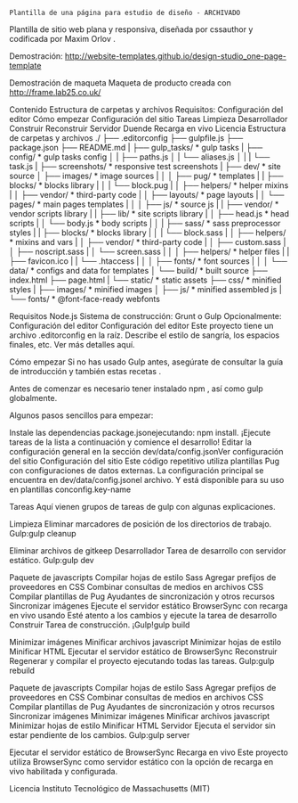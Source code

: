     Plantilla de una página para estudio de diseño - ARCHIVADO
Plantilla de sitio web plana y responsiva, diseñada por cssauthor y codificada por Maxim Orlov .

Demostración: http://website-templates.github.io/design-studio_one-page-template

Demostración de maqueta Maqueta de producto creada con http://frame.lab25.co.uk/

Contenido
Estructura de carpetas y archivos
Requisitos:
Configuración del editor
Cómo empezar
Configuración del sitio
Tareas
Limpieza
Desarrollador
Construir
Reconstruir
Servidor
Duende
Recarga en vivo
Licencia
Estructura de carpetas y archivos
./
├── .editorconfig
├── gulpfile.js
├── package.json
├── README.md
|
├── gulp_tasks/                                * gulp tasks
|   ├── config/                                * gulp tasks config
│   |   ├── paths.js
│   |   └── aliases.js
│   |
|   └── task.js
|
├── screenshots/                               * responsive test screenshots
|
├── dev/                                       * site source
│   ├── images/                                * image sources
|   │
│   ├── pug/                                   * templates
|   |   ├── blocks/                            * blocks library
|   │   |   └── block.pug
|   │   ├── helpers/                           * helper mixins
|   │   ├── vendor/                            * third-party code
|   │   ├── layouts/                           * page layouts
|   │   └── pages/                             * main pages templates
|   │
│   ├── js/                                    * source js
|   |   ├── vendor/                            * vendor scripts library
|   |   ├── lib/                               * site scripts library
|   │   ├── head.js                            * head scripts
|   │   └── body.js                            * body scripts
|   │
|   ├── sass/                                  * sass preprocessor styles
|   |   ├── blocks/                            * blocks library
|   │   |   └── block.sass
|   │   ├── helpers/                           * mixins and vars
|   │   ├── vendor/                            * third-party code
|   │   ├── custom.sass
|   │   ├── noscript.sass
|   │   └── screen.sass
|   │
│   ├── helpers/                               * helper files
|   |   ├── favicon.ico
|   |   └── .htaccess
|   │
│   ├── fonts/                                 * font sources
|   │
│   └── data/                                  * configs and data for templates
│
└── build/                                     * built source
    ├── index.html
    ├── page.html
    |
    └── static/                                * static assets
        ├── css/                               * minified styles
        |
        ├── images/                            * minified images
        │
        ├── js/                                * minified assembled js
        |
        └── fonts/                             * @font-face-ready webfonts

Requisitos
Node.js
Sistema de construcción: Grunt o Gulp
Opcionalmente:
Configuración del editor
Configuración del editor
Este proyecto tiene un archivo .editorconfig en la raíz. Describe el estilo de sangría, los espacios finales, etc. Ver más detalles aquí.

Cómo empezar
Si no has usado Gulp antes, asegúrate de consultar la guía de introducción y también estas recetas .

Antes de comenzar es necesario tener instalado npm , así como gulp globalmente.

Algunos pasos sencillos para empezar:

Instale las dependencias package.jsonejecutando: npm install.
¡Ejecute tareas de la lista a continuación y comience el desarrollo!
Editar la configuración general en la sección dev/data/config.jsonVer configuración del sitio
Configuración del sitio
Este código repetitivo utiliza plantillas Pug con configuraciones de datos externas. La configuración principal se encuentra en dev/data/config.jsonel archivo. Y está disponible para su uso en plantillas conconfig.key-name

Tareas
Aquí vienen grupos de tareas de gulp con algunas explicaciones.

Limpieza
Eliminar marcadores de posición de los directorios de trabajo. Gulp:gulp cleanup

Eliminar archivos de gitkeep
Desarrollador
Tarea de desarrollo con servidor estático. Gulp:gulp dev

Paquete de javascripts
Compilar hojas de estilo Sass
Agregar prefijos de proveedores en CSS
Combinar consultas de medios en archivos CSS
Compilar plantillas de Pug
Ayudantes de sincronización y otros recursos
Sincronizar imágenes
Ejecute el servidor estático BrowserSync con recarga en vivo usando
Esté atento a los cambios y ejecute la tarea de desarrollo
Construir
Tarea de construcción. ¡Gulp!gulp build

Minimizar imágenes
Minificar archivos javascript
Minimizar hojas de estilo
Minificar HTML
Ejecutar el servidor estático de BrowserSync
Reconstruir
Regenerar y compilar el proyecto ejecutando todas las tareas. Gulp:gulp rebuild

Paquete de javascripts
Compilar hojas de estilo Sass
Agregar prefijos de proveedores en CSS
Combinar consultas de medios en archivos CSS
Compilar plantillas de Pug
Ayudantes de sincronización y otros recursos
Sincronizar imágenes
Minimizar imágenes
Minificar archivos javascript
Minimizar hojas de estilo
Minificar HTML
Servidor
Ejecuta el servidor sin estar pendiente de los cambios. Gulp:gulp server

Ejecutar el servidor estático de BrowserSync
Recarga en vivo
Este proyecto utiliza BrowserSync como servidor estático con la opción de recarga en vivo habilitada y configurada.

Licencia
Instituto Tecnológico de Massachusetts (MIT)

